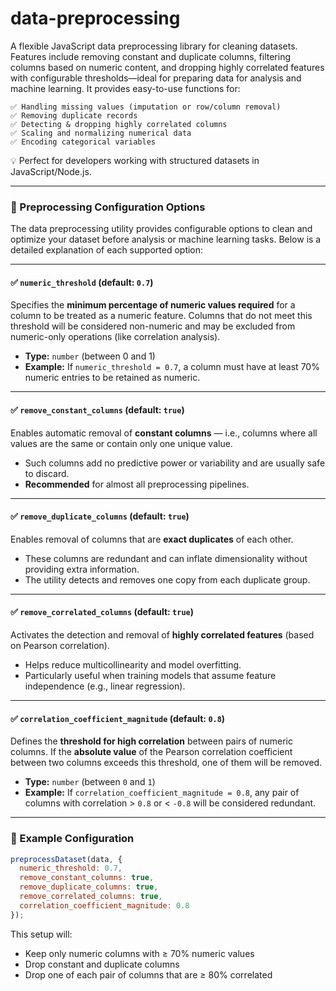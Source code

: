 # data-preprocessing
A flexible JavaScript data preprocessing library for cleaning datasets. Features include removing constant and duplicate columns, filtering columns based on numeric content, and dropping highly correlated features with configurable thresholds—ideal for preparing data for analysis and machine learning. It provides easy-to-use functions for:

    ✅ Handling missing values (imputation or row/column removal)
    ✅ Removing duplicate records
    ✅ Detecting & dropping highly correlated columns
    ✅ Scaling and normalizing numerical data
    ✅ Encoding categorical variables

💡 Perfect for developers working with structured datasets in JavaScript/Node.js.

---

### 🔧 Preprocessing Configuration Options

The data preprocessing utility provides configurable options to clean and optimize your dataset before analysis or machine learning tasks. Below is a detailed explanation of each supported option:

---

#### ✅ `numeric_threshold` (default: `0.7`)

Specifies the **minimum percentage of numeric values required** for a column to be treated as a numeric feature.
Columns that do not meet this threshold will be considered non-numeric and may be excluded from numeric-only operations (like correlation analysis).

* **Type:** `number` (between 0 and 1)
* **Example:** If `numeric_threshold = 0.7`, a column must have at least 70% numeric entries to be retained as numeric.

---

#### ✅ `remove_constant_columns` (default: `true`)

Enables automatic removal of **constant columns** — i.e., columns where all values are the same or contain only one unique value.

* Such columns add no predictive power or variability and are usually safe to discard.
* **Recommended** for almost all preprocessing pipelines.

---

#### ✅ `remove_duplicate_columns` (default: `true`)

Enables removal of columns that are **exact duplicates** of each other.

* These columns are redundant and can inflate dimensionality without providing extra information.
* The utility detects and removes one copy from each duplicate group.

---

#### ✅ `remove_correlated_columns` (default: `true`)

Activates the detection and removal of **highly correlated features** (based on Pearson correlation).

* Helps reduce multicollinearity and model overfitting.
* Particularly useful when training models that assume feature independence (e.g., linear regression).

---

#### ✅ `correlation_coefficient_magnitude` (default: `0.8`)

Defines the **threshold for high correlation** between pairs of numeric columns.
If the **absolute value** of the Pearson correlation coefficient between two columns exceeds this threshold, one of them will be removed.

* **Type:** `number` (between `0` and `1`)
* **Example:** If `correlation_coefficient_magnitude = 0.8`, any pair of columns with correlation > `0.8` or < `-0.8` will be considered redundant.

---

### 🔄 Example Configuration

```js
preprocessDataset(data, {
  numeric_threshold: 0.7,
  remove_constant_columns: true,
  remove_duplicate_columns: true,
  remove_correlated_columns: true,
  correlation_coefficient_magnitude: 0.8
});
```

This setup will:

* Keep only numeric columns with ≥ 70% numeric values
* Drop constant and duplicate columns
* Drop one of each pair of columns that are ≥ 80% correlated
